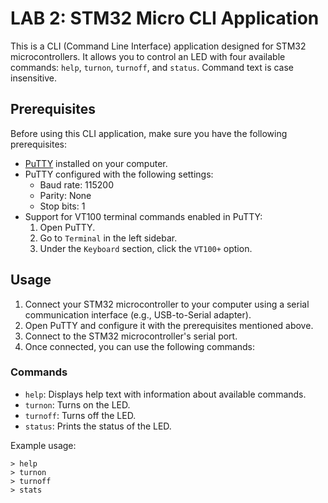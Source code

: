 # LAB 2: STM32 Micro CLI Application

This is a CLI (Command Line Interface) application designed for STM32 microcontrollers. It allows you to control an LED with four available commands: `help`, `turnon`, `turnoff`, and `status`. Command text is case insensitive.

## Prerequisites

Before using this CLI application, make sure you have the following prerequisites:

- [PuTTY](https://www.putty.org/) installed on your computer.
- PuTTY configured with the following settings:
  - Baud rate: 115200
  - Parity: None
  - Stop bits: 1
- Support for VT100 terminal commands enabled in PuTTY:
  1. Open PuTTY.
  2. Go to `Terminal` in the left sidebar.
  3. Under the `Keyboard` section, click the `VT100+` option.

## Usage

1. Connect your STM32 microcontroller to your computer using a serial communication interface (e.g., USB-to-Serial adapter).
2. Open PuTTY and configure it with the prerequisites mentioned above.
3. Connect to the STM32 microcontroller's serial port.
4. Once connected, you can use the following commands:

### Commands

- `help`: Displays help text with information about available commands.
- `turnon`: Turns on the LED.
- `turnoff`: Turns off the LED.
- `status`: Prints the status of the LED.

Example usage:

```
> help
> turnon
> turnoff
> stats
```
